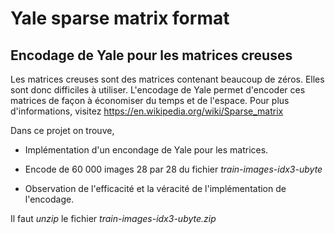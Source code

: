 # Yale sparse matrix format
## Encodage de Yale pour les matrices creuses

Les matrices creuses sont des matrices contenant beaucoup de zéros. Elles sont donc difficiles à utiliser.
L'encodage de Yale permet d'encoder ces matrices de façon à économiser du temps et de l'espace.
Pour plus d'informations, visitez https://en.wikipedia.org/wiki/Sparse_matrix


Dans ce projet on trouve,

 - Implémentation d'un encondage de Yale pour les matrices. 
 
 - Encode de 60 000 images 28 par 28 du fichier *train-images-idx3-ubyte*
 
 - Observation de l'efficacité et la véracité de l'implémentation de l'encodage.
 
 Il faut *unzip* le fichier *train-images-idx3-ubyte.zip*
